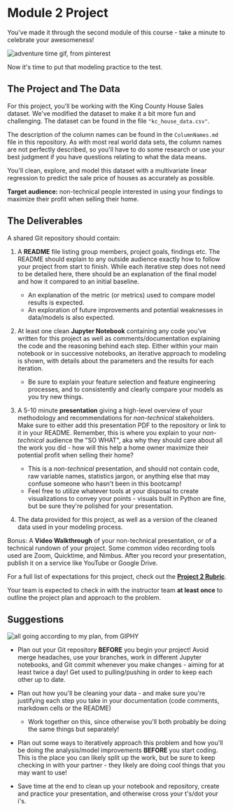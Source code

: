 # Module 2 Project

You've made it through the second module of this course - take a minute to celebrate your awesomeness! 

![adventure time gif, from pinterest](https://i.pinimg.com/originals/e7/55/30/e75530995c4f35cdad605ba91401c6a8.gif)

Now it's time to put that modeling practice to the test.

## The Project and The Data

For this project, you'll be working with the King County House Sales dataset. We've modified the dataset to make it a bit more fun and challenging. The dataset can be found in the file `"kc_house_data.csv"`.

The description of the column names can be found in the `ColumnNames.md` file in this repository. As with most real world data sets, the column names are not perfectly described, so you'll have to do some research or use your best judgment if you have questions relating to what the data means.

You'll clean, explore, and model this dataset with a multivariate linear regression to predict the sale price of houses as accurately as possible. 

**Target audience:** non-technical people interested in using your findings to maximize their profit when selling their home. 

## The Deliverables

A shared Git repository should contain:

1. A **README** file listing group members, project goals, findings etc. The README should explain to any outside audience exactly how to follow your project from start to finish. While each iterative step does not need to be detailed here, there should be an explanation of the final model and how it compared to an initial baseline. 

    - An explanation of the metric (or metrics) used to compare model results is  expected. 
    - An exploration of future improvements and potential weaknesses in data/models is also expected.

2. At least one clean **Jupyter Notebook** containing any code you've written for this project as well as comments/documentation explaining the code and the reasoning behind each step. Either within your main notebook or in successive notebooks, an iterative approach to modeling is shown, with details about the parameters and the results for each iteration. 

    - Be sure to explain your feature selection and feature engineering processes, and to consistently and clearly compare your models as you try new things.

3. A 5-10 minute **presentation** giving a high-level overview of your methodology and recommendations for *non-technical* stakeholders. Make sure to either add this presentation PDF to the repository or link to it in your README. Remember, this is where you explain to your *non-technical* audience the "SO WHAT", aka why they should care about all the work you did - how will this help a home owner maximize their potential profit when selling their home?

    - This is a *non-technical* presentation, and should not contain code, raw variable names, statistics jargon, or anything else that may confuse someone who hasn't been in this bootcamp! 
    - Feel free to utilize whatever tools at your disposal to create visualizations to convey your points - visuals built in Python are fine, but be sure they're polished for your presentation.

4. The data provided for this project, as well as a version of the cleaned data used in your modeling process.

Bonus: A **Video Walkthrough** of your non-technical presentation, or of a technical rundown of your project. Some common video recording tools used are Zoom, Quicktime, and Nimbus. After you record your presentation, publish it on a service like YouTube or Google Drive.

For a full list of expectations for this project, check out the [**Project 2 Rubric**](https://docs.google.com/document/d/1p8P7EjqFYbCwA3X1Q6rJmi4tUww7cia7_819JZcak3w/edit#).

Your team is expected to check in with the instructor team **at least once** to outline the project plan and approach to the problem.

## Suggestions

![all going according to my plan, from GIPHY](https://media.giphy.com/media/j7ZG7IuXq4wAE/giphy.gif)

- Plan out your Git repository **BEFORE** you begin your project! Avoid merge headaches, use your branches, work in different Jupyter notebooks, and Git commit whenever you make changes - aiming for at least twice a day! Get used to pulling/pushing in order to keep each other up to date.

- Plan out how you'll be cleaning your data - and make sure you're justifying each step you take in your documentation (code comments, markdown cells or the README)

    - Work together on this, since otherwise you'll both probably be doing the same things but separately!

- Plan out some ways to iteratively approach this problem and how you'll be doing the analysis/model improvements **BEFORE** you start coding. This is the place you can likely split up the work, but be sure to keep checking in with your partner - they likely are doing cool things that you may want to use!

- Save time at the end to clean up your notebook and repository, create and practice your presentation, and otherwise cross your t's/dot your i's.
